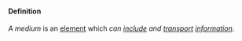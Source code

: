 #### Definition

*A medium* is an [element](https://github.com/gcassel/Modular-Organization-Terminology/blob/master/terms/element.md) which *can [include](https://github.com/gcassel/Modular-Organization-Terminology/blob/master/terms/include.md) and [transport](https://github.com/gcassel/Modular-Organization-Terminology/blob/master/terms/transmit.md) [information](https://github.com/gcassel/Modular-Organization-Terminology/blob/master/terms/information.md)*.
